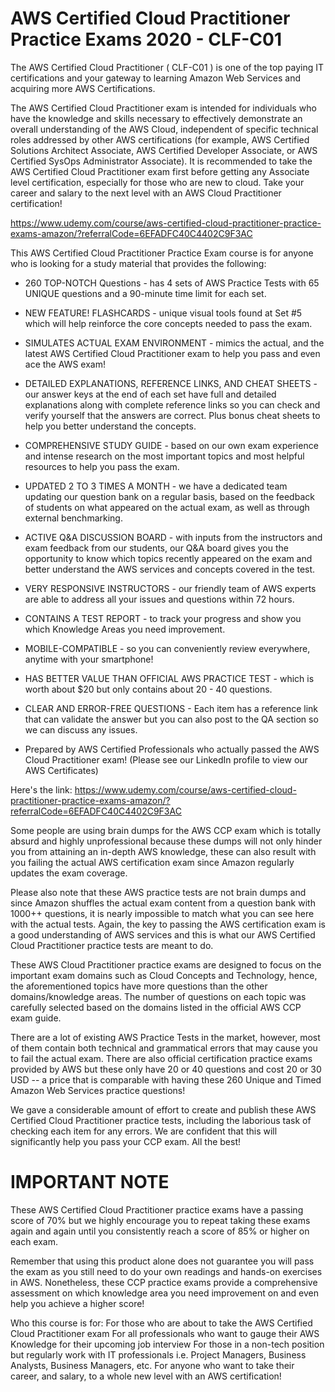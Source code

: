 # AWS Certified Cloud Practitioner Practice Exams 2020 - CLF-C01

The AWS Certified Cloud Practitioner ( CLF-C01 ) is one of the top paying IT certifications and your gateway to learning Amazon Web Services and acquiring more AWS Certifications.

The AWS Certified Cloud Practitioner exam is intended for individuals who have the knowledge and skills necessary to effectively demonstrate an overall understanding of the AWS Cloud, independent of specific technical roles addressed by other AWS certifications (for example, AWS Certified Solutions Architect Associate, AWS Certified Developer Associate, or AWS Certified SysOps Administrator Associate). It is recommended to take the AWS Certified Cloud Practitioner exam first before getting any Associate level certification, especially for those who are new to cloud. Take your career and salary to the next level with an AWS Cloud Practitioner certification!

https://www.udemy.com/course/aws-certified-cloud-practitioner-practice-exams-amazon/?referralCode=6EFADFC40C4402C9F3AC


This AWS Certified Cloud Practitioner Practice Exam course is for anyone who is looking for a study material that provides the following:

 - 260 TOP-NOTCH Questions - has 4 sets of AWS Practice Tests with 65 UNIQUE questions and a 90-minute time limit for each set.

 - NEW FEATURE! FLASHCARDS - unique visual tools found at Set #5 which will help reinforce the core concepts needed to pass the exam.

 - SIMULATES ACTUAL EXAM ENVIRONMENT - mimics the actual, and the latest AWS Certified Cloud Practitioner exam to help you pass and even ace the AWS exam!

 - DETAILED EXPLANATIONS, REFERENCE LINKS, AND CHEAT SHEETS - our answer keys at the end of each set have full and detailed explanations along with complete reference links so you can check and verify yourself that the answers are correct. Plus bonus cheat sheets to help you better understand the concepts.

 - COMPREHENSIVE STUDY GUIDE - based on our own exam experience and intense research on the most important topics and most helpful resources to help you pass the exam.

 - UPDATED 2 TO 3 TIMES A MONTH - we have a dedicated team updating our question bank on a regular basis, based on the feedback of students on what appeared on the actual exam, as well as through external benchmarking.

 - ACTIVE Q&A DISCUSSION BOARD - with inputs from the instructors and exam feedback from our students, our Q&A board gives you the opportunity to know which topics recently appeared on the exam and better understand the AWS services and concepts covered in the test.

 - VERY RESPONSIVE INSTRUCTORS - our friendly team of AWS experts are able to address all your issues and questions within 72 hours.

 - CONTAINS A TEST REPORT - to track your progress and show you which Knowledge Areas you need improvement.

 - MOBILE-COMPATIBLE - so you can conveniently review everywhere, anytime with your smartphone!

 - HAS BETTER VALUE THAN OFFICIAL AWS PRACTICE TEST - which is worth about $20 but only contains about 20 - 40 questions.

 - CLEAR AND ERROR-FREE QUESTIONS - Each item has a reference link that can validate the answer but you can also post to the QA section so we can discuss any issues.

 - Prepared by AWS Certified Professionals who actually passed the AWS Cloud Practitioner exam! (Please see our LinkedIn profile to view our AWS Certificates)


Here's the link: 
https://www.udemy.com/course/aws-certified-cloud-practitioner-practice-exams-amazon/?referralCode=6EFADFC40C4402C9F3AC

Some people are using brain dumps for the AWS CCP exam which is totally absurd and highly unprofessional because these dumps will not only hinder you from attaining an in-depth AWS knowledge, these can also result with you failing the actual AWS certification exam since Amazon regularly updates the exam coverage.

Please also note that these AWS practice tests are not brain dumps and since Amazon shuffles the actual exam content from a question bank with 1000++ questions, it is nearly impossible to match what you can see here with the actual tests. Again, the key to passing the AWS certification exam is a good understanding of AWS services and this is what our AWS Certified Cloud Practitioner practice tests are meant to do.

These AWS Cloud Practitioner practice exams are designed to focus on the important exam domains such as Cloud Concepts and Technology, hence, the aforementioned topics have more questions than the other domains/knowledge areas. The number of questions on each topic was carefully selected based on the domains listed in the official AWS CCP exam guide.

There are a lot of existing AWS Practice Tests in the market, however, most of them contain both technical and grammatical errors that may cause you to fail the actual exam. There are also official certification practice exams provided by AWS but these only have 20 or 40 questions and cost 20 or 30 USD -- a price that is comparable with having these 260 Unique and Timed Amazon Web Services practice questions!

We gave a considerable amount of effort to create and publish these AWS Certified Cloud Practitioner practice tests, including the laborious task of checking each item for any errors. We are confident that this will significantly help you pass your CCP exam. All the best!



# IMPORTANT NOTE

These AWS Certified Cloud Practitioner practice exams have a passing score of 70% but we highly encourage you to repeat taking these exams again and again until you consistently reach a score of 85% or higher on each exam.

Remember that using this product alone does not guarantee you will pass the exam as you still need to do your own readings and hands-on exercises in AWS. Nonetheless, these CCP practice exams provide a comprehensive assessment on which knowledge area you need improvement on and even help you achieve a higher score!

Who this course is for:
For those who are about to take the AWS Certified Cloud Practitioner exam
For all professionals who want to gauge their AWS Knowledge for their upcoming job interview
For those in a non-tech position but regularly work with IT professionals i.e. Project Managers, Business Analysts, Business Managers, etc.
For anyone who want to take their career, and salary, to a whole new level with an AWS certification!
